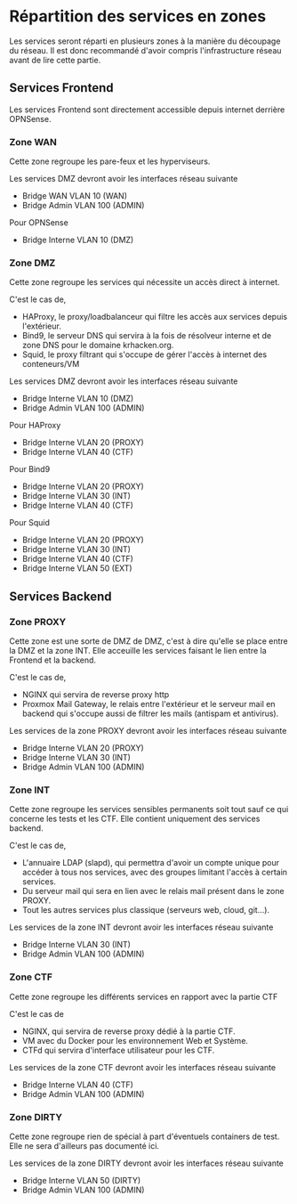 # Répartition des services en zones

Les services seront réparti en plusieurs zones à la manière du découpage du réseau. Il est donc recommandé d'avoir compris l'infrastructure réseau avant de lire cette partie.


## Services Frontend

Les services Frontend sont directement accessible depuis internet derrière OPNSense.

### Zone WAN

Cette zone regroupe les pare-feux et les hyperviseurs.

Les services DMZ devront avoir les interfaces réseau suivante
- Bridge WAN VLAN 10 (WAN)
- Bridge Admin VLAN 100 (ADMIN)

Pour OPNSense
- Bridge Interne VLAN 10 (DMZ)


### Zone DMZ

Cette zone regroupe les services qui nécessite un accès direct à internet.

C'est le cas de,
- HAProxy, le proxy/loadbalanceur qui filtre les accès aux services depuis l'extérieur.
- Bind9, le serveur DNS qui servira à la fois de résolveur interne et de zone DNS pour le domaine krhacken.org.
- Squid, le proxy filtrant qui s'occupe de gérer l'accès à internet des conteneurs/VM

Les services DMZ devront avoir les interfaces réseau suivante
- Bridge Interne VLAN 10 (DMZ)
- Bridge Admin VLAN 100 (ADMIN)

Pour HAProxy
- Bridge Interne VLAN 20 (PROXY)
- Bridge Interne VLAN 40 (CTF)

Pour Bind9
- Bridge Interne VLAN 20 (PROXY)
- Bridge Interne VLAN 30 (INT)
- Bridge Interne VLAN 40 (CTF)

Pour Squid
- Bridge Interne VLAN 20 (PROXY)
- Bridge Interne VLAN 30 (INT)
- Bridge Interne VLAN 40 (CTF)
- Bridge Interne VLAN 50 (EXT)

## Services Backend

### Zone PROXY
Cette zone est une sorte de DMZ de DMZ, c'est à dire qu'elle se place entre la DMZ et la zone INT. Elle acceuille les services faisant le lien entre la Frontend et la backend.

C'est le cas de,
- NGINX qui servira de reverse proxy http
- Proxmox Mail Gateway, le relais entre l'extérieur et le serveur mail en backend qui s'occupe aussi de filtrer les mails (antispam et antivirus).

Les services de la zone PROXY devront avoir les interfaces réseau suivante
- Bridge Interne VLAN 20 (PROXY)
- Bridge Interne VLAN 30 (INT)
- Bridge Admin VLAN 100 (ADMIN)

### Zone INT
Cette zone regroupe les services sensibles permanents soit tout sauf ce qui concerne les tests et les CTF. Elle contient uniquement des services backend.

C'est le cas de,
- L'annuaire LDAP (slapd), qui permettra d'avoir un compte unique pour accéder à tous nos services, avec des groupes limitant l'accès à certain services.
- Du serveur mail qui sera en lien avec le relais mail présent dans le zone PROXY.
- Tout les autres services plus classique (serveurs web, cloud, git...).

Les services de la zone INT devront avoir les interfaces réseau suivante
- Bridge Interne VLAN 30 (INT)
- Bridge Admin VLAN 100 (ADMIN)

### Zone CTF
Cette zone regroupe les différents services en rapport avec la partie CTF

C'est le cas de
- NGINX, qui servira de reverse proxy dédié à la partie CTF.
- VM avec du Docker pour les environnement Web et Système.
- CTFd qui servira d'interface utilisateur pour les CTF.

Les services de la zone CTF devront avoir les interfaces réseau suivante
- Bridge Interne VLAN 40 (CTF)
- Bridge Admin VLAN 100 (ADMIN)

### Zone DIRTY

Cette zone regroupe rien de spécial à part d'éventuels containers de test. Elle ne sera d'ailleurs pas documenté ici.

Les services de la zone DIRTY devront avoir les interfaces réseau suivante
- Bridge Interne VLAN 50 (DIRTY)
- Bridge Admin VLAN 100 (ADMIN)
